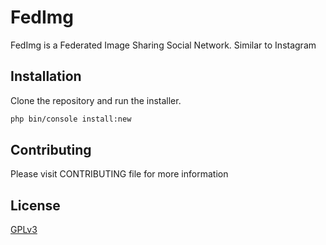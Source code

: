 # FedImg

FedImg is a Federated Image Sharing Social Network.  Similar to Instagram

## Installation

Clone the repository and run the installer.

```bash
php bin/console install:new
```

## Contributing

Please visit CONTRIBUTING file for more information

## License

[GPLv3](https://choosealicense.com/licenses/gpl-3.0/)
